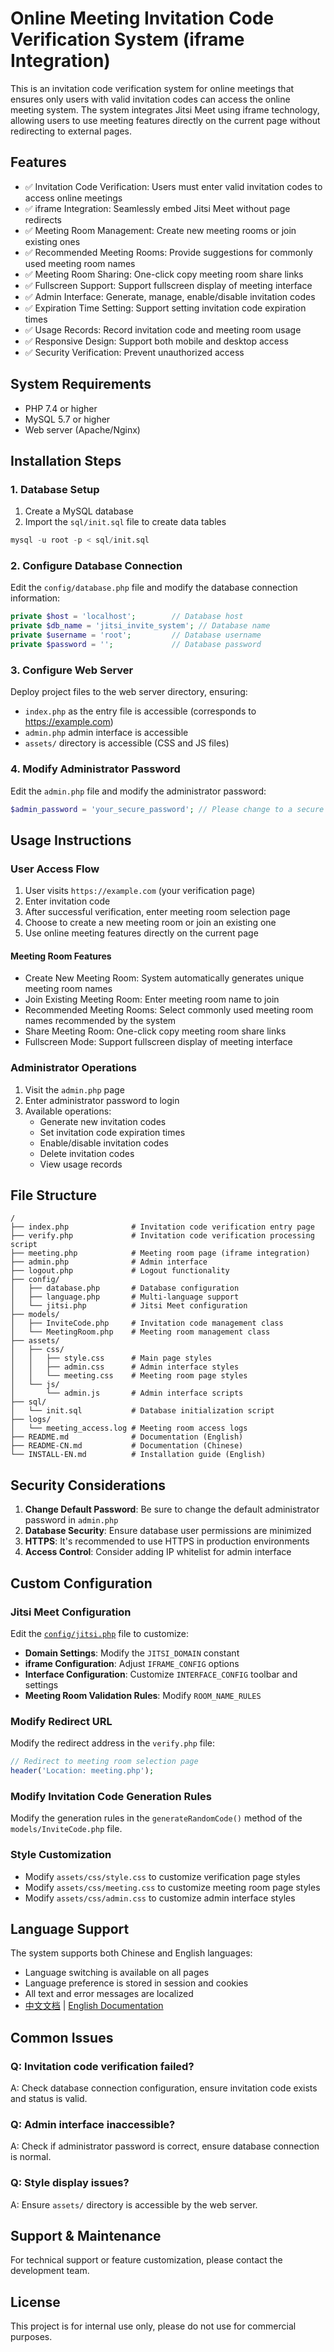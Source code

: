 # Online Meeting Invitation Code Verification System (iframe Integration)

This is an invitation code verification system for online meetings that ensures only users with valid invitation codes can access the online meeting system. The system integrates Jitsi Meet using iframe technology, allowing users to use meeting features directly on the current page without redirecting to external pages.

## Features

- ✅ Invitation Code Verification: Users must enter valid invitation codes to access online meetings
- ✅ iframe Integration: Seamlessly embed Jitsi Meet without page redirects
- ✅ Meeting Room Management: Create new meeting rooms or join existing ones
- ✅ Recommended Meeting Rooms: Provide suggestions for commonly used meeting room names
- ✅ Meeting Room Sharing: One-click copy meeting room share links
- ✅ Fullscreen Support: Support fullscreen display of meeting interface
- ✅ Admin Interface: Generate, manage, enable/disable invitation codes
- ✅ Expiration Time Setting: Support setting invitation code expiration times
- ✅ Usage Records: Record invitation code and meeting room usage
- ✅ Responsive Design: Support both mobile and desktop access
- ✅ Security Verification: Prevent unauthorized access

## System Requirements

- PHP 7.4 or higher
- MySQL 5.7 or higher
- Web server (Apache/Nginx)

## Installation Steps

### 1. Database Setup

1. Create a MySQL database
2. Import the `sql/init.sql` file to create data tables
```sql
mysql -u root -p < sql/init.sql
```

### 2. Configure Database Connection

Edit the `config/database.php` file and modify the database connection information:

```php
private $host = 'localhost';        // Database host
private $db_name = 'jitsi_invite_system'; // Database name
private $username = 'root';         // Database username
private $password = '';             // Database password
```

### 3. Configure Web Server

Deploy project files to the web server directory, ensuring:
- `index.php` as the entry file is accessible (corresponds to https://example.com)
- `admin.php` admin interface is accessible
- `assets/` directory is accessible (CSS and JS files)

### 4. Modify Administrator Password

Edit the `admin.php` file and modify the administrator password:

```php
$admin_password = 'your_secure_password'; // Please change to a secure password
```

## Usage Instructions

### User Access Flow

1. User visits `https://example.com` (your verification page)
2. Enter invitation code
3. After successful verification, enter meeting room selection page
4. Choose to create a new meeting room or join an existing one
5. Use online meeting features directly on the current page

#### Meeting Room Features
- Create New Meeting Room: System automatically generates unique meeting room names
- Join Existing Meeting Room: Enter meeting room name to join
- Recommended Meeting Rooms: Select commonly used meeting room names recommended by the system
- Share Meeting Room: One-click copy meeting room share links
- Fullscreen Mode: Support fullscreen display of meeting interface

### Administrator Operations

1. Visit the `admin.php` page
2. Enter administrator password to login
3. Available operations:
   - Generate new invitation codes
   - Set invitation code expiration times
   - Enable/disable invitation codes
   - Delete invitation codes
   - View usage records

## File Structure

```
/
├── index.php              # Invitation code verification entry page
├── verify.php             # Invitation code verification processing script
├── meeting.php            # Meeting room page (iframe integration)
├── admin.php              # Admin interface
├── logout.php             # Logout functionality
├── config/
│   ├── database.php       # Database configuration
│   ├── language.php       # Multi-language support
│   └── jitsi.php          # Jitsi Meet configuration
├── models/
│   ├── InviteCode.php     # Invitation code management class
│   └── MeetingRoom.php    # Meeting room management class
├── assets/
│   ├── css/
│   │   ├── style.css      # Main page styles
│   │   ├── admin.css      # Admin interface styles
│   │   └── meeting.css    # Meeting room page styles
│   └── js/
│       └── admin.js       # Admin interface scripts
├── sql/
│   └── init.sql           # Database initialization script
├── logs/
│   └── meeting_access.log # Meeting room access logs
├── README.md              # Documentation (English)
├── README-CN.md           # Documentation (Chinese)
└── INSTALL-EN.md          # Installation guide (English)
```

## Security Considerations

1. **Change Default Password**: Be sure to change the default administrator password in `admin.php`
2. **Database Security**: Ensure database user permissions are minimized
3. **HTTPS**: It's recommended to use HTTPS in production environments
4. **Access Control**: Consider adding IP whitelist for admin interface

## Custom Configuration

### Jitsi Meet Configuration
Edit the [`config/jitsi.php`](config/jitsi.php) file to customize:
- **Domain Settings**: Modify the `JITSI_DOMAIN` constant
- **iframe Configuration**: Adjust `IFRAME_CONFIG` options
- **Interface Configuration**: Customize `INTERFACE_CONFIG` toolbar and settings
- **Meeting Room Validation Rules**: Modify `ROOM_NAME_RULES`

### Modify Redirect URL

Modify the redirect address in the `verify.php` file:

```php
// Redirect to meeting room selection page
header('Location: meeting.php');
```

### Modify Invitation Code Generation Rules

Modify the generation rules in the `generateRandomCode()` method of the `models/InviteCode.php` file.

### Style Customization

- Modify `assets/css/style.css` to customize verification page styles
- Modify `assets/css/meeting.css` to customize meeting room page styles
- Modify `assets/css/admin.css` to customize admin interface styles

## Language Support

The system supports both Chinese and English languages:

- Language switching is available on all pages
- Language preference is stored in session and cookies
- All text and error messages are localized
- [中文文档](README-CN.md) | [English Documentation](README.md)

## Common Issues

### Q: Invitation code verification failed?
A: Check database connection configuration, ensure invitation code exists and status is valid.

### Q: Admin interface inaccessible?
A: Check if administrator password is correct, ensure database connection is normal.

### Q: Style display issues?
A: Ensure `assets/` directory is accessible by the web server.

## Support & Maintenance

For technical support or feature customization, please contact the development team.

## License

This project is for internal use only, please do not use for commercial purposes.